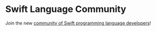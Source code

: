 Swift Language Community
========================

Join the new [community of Swift programming language developers](http://swiftlang.eu/)!
